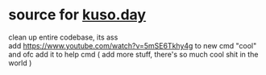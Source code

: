 # source for [kuso.day](https://kuso.day)

clean up entire codebase, its ass  
add https://www.youtube.com/watch?v=5mSE6Tkhy4g to new cmd "cool" and ofc add it to help cmd ( add more stuff, there's so much cool shit in the world )  